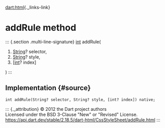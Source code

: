 [dart:html](../../dart-html/dart-html-library){._links-link}

addRule method
==============

::: {.section .multi-line-signature}
[int](../../dart-core/int-class) addRule(

1.  [String](../../dart-core/string-class)? selector,
2.  [String](../../dart-core/string-class)? style,
3.  \[[int](../../dart-core/int-class)? index\]

)
:::

Implementation {#source}
--------------

``` {.language-dart data-language="dart"}
int addRule(String? selector, String? style, [int? index]) native;
```

::: {._attribution}
© 2012 the Dart project authors\
Licensed under the BSD 3-Clause \"New\" or \"Revised\" License.\
<https://api.dart.dev/stable/2.18.5/dart-html/CssStyleSheet/addRule.html>
:::
